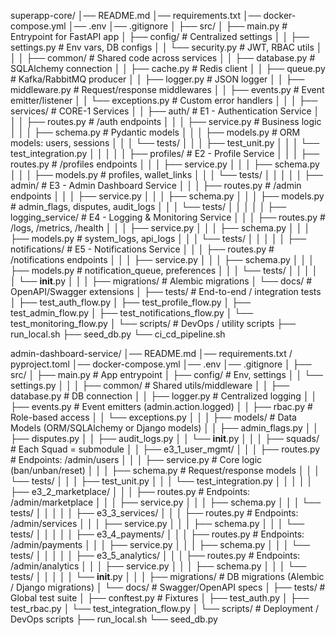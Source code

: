 superapp-core/
│── README.md
│── requirements.txt
│── docker-compose.yml
│── .env
│── .gitignore
│
├── src/
│   ├── main.py                 # Entrypoint for FastAPI app
│   ├── config/                 # Centralized settings
│   │   ├── settings.py         # Env vars, DB configs
│   │   └── security.py         # JWT, RBAC utils
│   │
│   ├── common/                 # Shared code across services
│   │   ├── database.py         # SQLAlchemy connection
│   │   ├── cache.py            # Redis client
│   │   ├── queue.py            # Kafka/RabbitMQ producer
│   │   ├── logger.py           # JSON logger
│   │   ├── middleware.py       # Request/response middlewares
│   │   ├── events.py           # Event emitter/listener
│   │   └── exceptions.py       # Custom error handlers
│   │
│   ├── services/               # CORE-1 Services
│   │   ├── auth/               # E1 - Authentication Service
│   │   │   ├── routes.py       # /auth endpoints
│   │   │   ├── service.py      # Business logic
│   │   │   ├── schema.py       # Pydantic models
│   │   │   ├── models.py       # ORM models: users, sessions
│   │   │   └── tests/
│   │   │       ├── test_unit.py
│   │   │       └── test_integration.py
│   │   │
│   │   ├── profiles/           # E2 - Profile Service
│   │   │   ├── routes.py       # /profiles endpoints
│   │   │   ├── service.py
│   │   │   ├── schema.py
│   │   │   ├── models.py       # profiles, wallet_links
│   │   │   └── tests/
│   │   │
│   │   ├── admin/              # E3 - Admin Dashboard Service
│   │   │   ├── routes.py       # /admin endpoints
│   │   │   ├── service.py
│   │   │   ├── schema.py
│   │   │   ├── models.py       # admin_flags, disputes, audit_logs
│   │   │   └── tests/
│   │   │
│   │   ├── logging_service/    # E4 - Logging & Monitoring Service
│   │   │   ├── routes.py       # /logs, /metrics, /health
│   │   │   ├── service.py
│   │   │   ├── schema.py
│   │   │   ├── models.py       # system_logs, api_logs
│   │   │   └── tests/
│   │   │
│   │   ├── notifications/      # E5 - Notifications Service
│   │   │   ├── routes.py       # /notifications endpoints
│   │   │   ├── service.py
│   │   │   ├── schema.py
│   │   │   ├── models.py       # notification_queue, preferences
│   │   │   └── tests/
│   │   │
│   │   └── __init__.py
│   │
│   ├── migrations/             # Alembic migrations
│   └── docs/                   # OpenAPI/Swagger extensions
│
├── tests/                      # End-to-end / integration tests
│   ├── test_auth_flow.py
│   ├── test_profile_flow.py
│   ├── test_admin_flow.py
│   ├── test_notifications_flow.py
│   └── test_monitoring_flow.py
│
└── scripts/                    # DevOps / utility scripts
    ├── run_local.sh
    ├── seed_db.py
    └── ci_cd_pipeline.sh































admin-dashboard-service/
│── README.md
│── requirements.txt / pyproject.toml
│── docker-compose.yml
│── .env
│── .gitignore
│
├── src/
│   ├── main.py                 # App entrypoint
│   ├── config/                 # Env, settings
│   │   └── settings.py
│   │
│   ├── common/                 # Shared utils/middleware
│   │   ├── database.py         # DB connection
│   │   ├── logger.py           # Centralized logging
│   │   ├── events.py           # Event emitters (admin.action.logged)
│   │   ├── rbac.py             # Role-based access
│   │   └── exceptions.py
│   │
│   ├── models/                 # Data Models (ORM/SQLAlchemy or Django models)
│   │   ├── admin_flags.py
│   │   ├── disputes.py
│   │   ├── audit_logs.py
│   │   └── __init__.py
│   │
│   ├── squads/                 # Each Squad = submodule
│   │   ├── e3_1_user_mgmt/
│   │   │   ├── routes.py       # Endpoints: /admin/users
│   │   │   ├── service.py      # Core logic (ban/unban/reset)
│   │   │   ├── schema.py       # Request/response models
│   │   │   └── tests/
│   │   │       ├── test_unit.py
│   │   │       └── test_integration.py
│   │   │
│   │   ├── e3_2_marketplace/
│   │   │   ├── routes.py       # Endpoints: /admin/marketplace
│   │   │   ├── service.py
│   │   │   ├── schema.py
│   │   │   └── tests/
│   │   │
│   │   ├── e3_3_services/
│   │   │   ├── routes.py       # Endpoints: /admin/services
│   │   │   ├── service.py
│   │   │   ├── schema.py
│   │   │   └── tests/
│   │   │
│   │   ├── e3_4_payments/
│   │   │   ├── routes.py       # Endpoints: /admin/payments
│   │   │   ├── service.py
│   │   │   ├── schema.py
│   │   │   └── tests/
│   │   │
│   │   ├── e3_5_analytics/
│   │   │   ├── routes.py       # Endpoints: /admin/analytics
│   │   │   ├── service.py
│   │   │   ├── schema.py
│   │   │   └── tests/
│   │   │
│   │   └── __init__.py
│   │
│   ├── migrations/             # DB migrations (Alembic / Django migrations)
│   └── docs/                   # Swagger/OpenAPI specs
│
├── tests/                      # Global test suite
│   ├── conftest.py             # Fixtures
│   ├── test_auth.py
│   ├── test_rbac.py
│   └── test_integration_flow.py
│
└── scripts/                    # Deployment / DevOps scripts
    ├── run_local.sh
    └── seed_db.py














